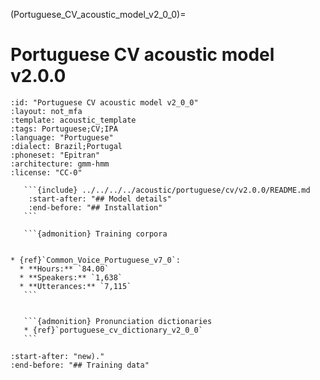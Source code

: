 
(Portuguese_CV_acoustic_model_v2_0_0)=
# Portuguese CV acoustic model v2.0.0

``````{acoustic} Portuguese CV acoustic model v2.0.0
:id: "Portuguese CV acoustic model v2_0_0"
:layout: not_mfa
:template: acoustic_template
:tags: Portuguese;CV;IPA
:language: "Portuguese"
:dialect: Brazil;Portugal
:phoneset: "Epitran"
:architecture: gmm-hmm
:license: "CC-0"

   ```{include} ../../../../acoustic/portuguese/cv/v2.0.0/README.md
    :start-after: "## Model details"
    :end-before: "## Installation"
   ```

   ```{admonition} Training corpora


* {ref}`Common_Voice_Portuguese_v7_0`:
  * **Hours:** `84.00`
  * **Speakers:** `1,638`
  * **Utterances:** `7,115`
   ```


   ```{admonition} Pronunciation dictionaries
   * {ref}`portuguese_cv_dictionary_v2_0_0`
   ```
``````

```{include} ../../../../acoustic/portuguese/cv/v2.0.0/README.md
:start-after: "new)."
:end-before: "## Training data"
```
